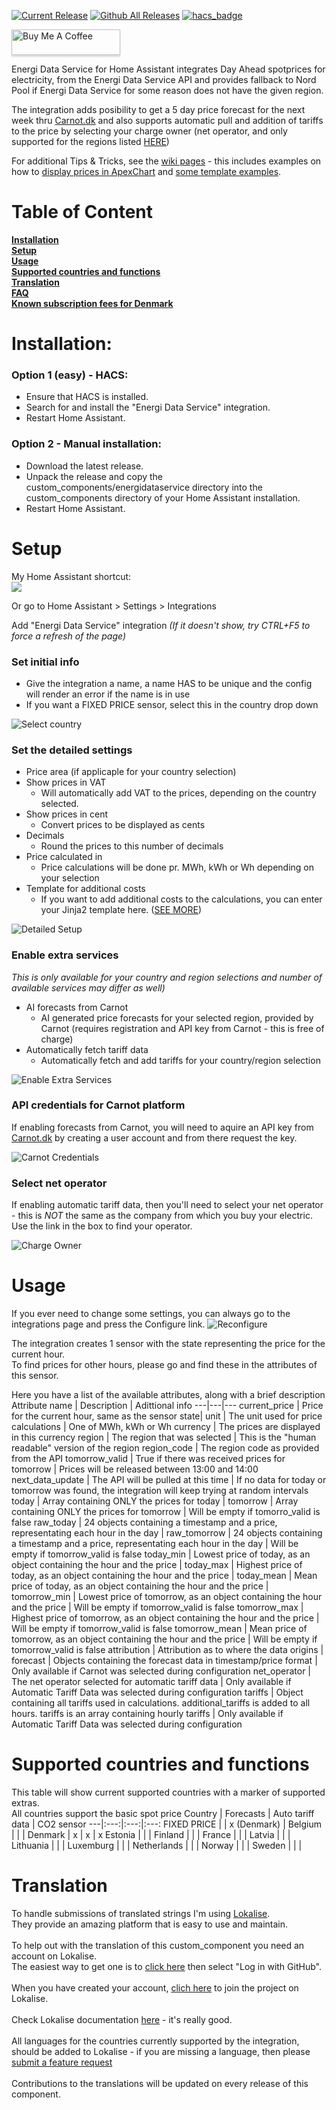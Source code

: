 [![Current Release](https://img.shields.io/github/release/mtrab/energidataservice/all.svg?style=plastic)](https://github.com/mtrab/energidataservice/releases) [![Github All Releases](https://img.shields.io/github/downloads/mtrab/energidataservice/total.svg?style=plastic)](https://github.com/mtrab/energidataservice/releases) [![hacs_badge](https://img.shields.io/badge/HACS-Default-41BDF5.svg?style=plastic)](https://github.com/hacs/integration)

<a href="https://www.buymeacoffee.com/mtrab" target="_blank"><img src="https://www.buymeacoffee.com/assets/img/custom_images/orange_img.png" alt="Buy Me A Coffee" style="height: 41px !important;width: 174px !important;box-shadow: 0px 3px 2px 0px rgba(190, 190, 190, 0.5) !important;-webkit-box-shadow: 0px 3px 2px 0px rgba(190, 190, 190, 0.5) !important;" ></a>

Energi Data Service for Home Assistant integrates Day Ahead spotprices for electricity, from the Energi Data Service API and provides fallback to Nord Pool if Energi Data Service for some reason does not have the given region.

The integration adds posibility to get a 5 day price forecast for the next week thru [Carnot.dk](https://carnot.dk) and also supports automatic pull and addition of tariffs to the price by selecting your charge owner (net operator, and only supported for the regions listed [HERE](#supported-countries-and-functions))

For additional Tips & Tricks, see the [wiki pages](https://github.com/MTrab/energidataservice/wiki) - this includes examples on how to [display prices in ApexChart](https://github.com/MTrab/energidataservice/wiki/Displaying-prices-in-Apexchart-card) and [some template examples](https://github.com/MTrab/energidataservice/wiki/How-to-add-costs-of-subscription-and-delivery%3F).

# Table of Content

**[Installation](#installation)**<br/>
**[Setup](#setup)**<br/>
**[Usage](#usage)**<br/>
**[Supported countries and functions](#supported-countries-and-functions)**<br/>
**[Translation](#translation)**<br/>
**[FAQ](https://github.com/MTrab/energidataservice/wiki/FAQ)**<br/>
**[Known subscription fees for Denmark](https://github.com/MTrab/energidataservice/wiki/How-to-add-costs-of-subscription-and-delivery%3F#additional-costs-template-when-using-tariff-data)**<br/>

# Installation:

### Option 1 (easy) - HACS:

- Ensure that HACS is installed.
- Search for and install the "Energi Data Service" integration.
- Restart Home Assistant.

### Option 2 - Manual installation:

- Download the latest release.
- Unpack the release and copy the custom_components/energidataservice directory into the custom_components directory of your Home Assistant installation.
- Restart Home Assistant.

# Setup

My Home Assistant shortcut:<br/>
[![](https://my.home-assistant.io/badges/config_flow_start.svg)](https://my.home-assistant.io/redirect/config_flow_start/?domain=energidataservice)

Or go to Home Assistant > Settings > Integrations

Add "Energi Data Service" integration *(If it doesn't show, try CTRL+F5 to force a refresh of the page)*

### __Set initial info__
* Give the integration a name, a name HAS to be unique and the config will render an error if the name is in use
* If you want a FIXED PRICE sensor, select this in the country drop down

<img src="assets/Select%20Country.png" alt="Select country">

### __Set the detailed settings__
* Price area (if applicaple for your country selection)
* Show prices in VAT
  * Will automatically add VAT to the prices, depending on the country selected.
* Show prices in cent
  * Convert prices to be displayed as cents
* Decimals
  * Round the prices to this number of decimals
* Price calculated in
  * Price calculations will be done pr. MWh, kWh or Wh depending on your selection
* Template for additional costs
  * If you want to add additional costs to the calculations, you can enter your Jinja2 template here. ([SEE MORE](https://github.com/MTrab/energidataservice/wiki/How-to-add-costs-of-subscription-and-delivery%3F))

<img src="assets/Detailed%20Setup.png" alt="Detailed Setup">

### __Enable extra services__
_This is only available for your country and region selections and number of available services may differ as well)_
* AI forecasts from Carnot
  * AI generated price forecasts for your selected region, provided by Carnot (requires registration and API key from Carnot - this is free of charge)
* Automatically fetch tariff data
  * Automatically fetch and add tariffs for your country/region selection

<img src="assets/Extra%20Services.png" alt="Enable Extra Services">

### __API credentials for Carnot platform__
If enabling forecasts from Carnot, you will need to aquire an API key from [Carnot.dk](https://carnot.dk) by creating a user account and from there request the key.

<img src="assets/Carnot%20Credentials.png" alt="Carnot Credentials">

### __Select net operator__
If enabling automatic tariff data, then you'll need to select your net operator - this is _NOT_ the same as the company from which you buy your electric.<br/>
Use the link in the box to find your operator.

<img src="assets/Select%20Charge%20Owner.png" alt="Charge Owner">

# Usage

If you ever need to change some settings, you can always go to the integrations page and press the Configure link.
<img src="assets/Reconfigure.png" alt="Reconfigure">

The integration creates 1 sensor with the state representing the price for the current hour.<br/>
To find prices for other hours, please go and find these in the attributes of this sensor.

Here you have a list of the available attributes, along with a brief description
Attribute name | Description | Adittional info
---|---|---
current_price | Price for the current hour, same as the sensor state|
unit | The unit used for price calculations | One of MWh, kWh or Wh
currency | The prices are displayed in this currency
region | The region that was selected | This is the "human readable" version of the region
region_code | The region code as provided from the API
tomorrow_valid | True if there was received prices for tomorrow | Prices will be released between 13:00 and 14:00
next_data_update | The API will be pulled at this time | If no data for today or tomorrow was found, the integration will keep trying at random intervals
today | Array containing ONLY the prices for today |
tomorrow | Array containing ONLY the prices for tomorrow | Will be empty if tomorro_valid is false
raw_today | 24 objects containing a timestamp and a price, representating each hour in the day |
raw_tomorrow | 24 objects containing a timestamp and a price, representating each hour in the day | Will be empty if tomorrow_valid is false
today_min | Lowest price of today, as an object containing the hour and the price |
today_max | Highest price of today, as an object containing the hour and the price |
today_mean | Mean price of today, as an object containing the hour and the price |
tomorrow_min | Lowest price of tomorrow, as an object containing the hour and the price | Will be empty if tomorrow_valid is false
tomorrow_max | Highest price of tomorrow, as an object containing the hour and the price | Will be empty if tomorrow_valid is false
tomorrow_mean | Mean price of tomorrow, as an object containing the hour and the price | Will be empty if tomorrow_valid is false
attribution | Attribution as to where the data origins |
forecast | Objects containing the forecast data in timestamp/price format | Only available if Carnot was selected during configuration
net_operator | The net operator selected for automatic tariff data | Only available if Automatic Tariff Data was selected during configuration
tariffs | Object containing all tariffs used in calculations. additional_tariffs is added to all hours. tariffs is an array containing hourly tariffs | Only available if Automatic Tariff Data was selected during configuration

# Supported countries and functions

This table will show current supported countries with a marker of supported extras.<br/>
All countries support the basic spot price
Country | Forecasts | Auto tariff data | CO2 sensor
---|:---:|:---:|:---:
FIXED PRICE | | x (Denmark) |
Belgium | | |
Denmark | x | x | x
Estonia | | |
Finland | | |
France | | |
Latvia | | |
Lithuania | | |
Luxemburg | | |
Netherlands | | |
Norway | | |
Sweden | | |

# Translation

To handle submissions of translated strings I'm using [Lokalise](https://lokalise.com/).<br/>
They provide an amazing platform that is easy to use and maintain.<br/>
<br/>
To help out with the translation of this custom_component you need an account on Lokalise.<br/>
The easiest way to get one is to [click here](https://lokalise.com/login/) then select "Log in with GitHub".<br/>
<br/>
When you have created your account, [clich here](https://app.lokalise.com/public/6177700562fcdf14ea2483.26249049/) to join the project on Lokalise.<br/>
<br/>
Check Lokalise documentation [here](https://docs.lokalise.com/en/) - it's really good.<br/>
<br/>
All languages for the countries currently supported by the integration, should be added to Lokalise - if you are missing a language, then please [submit a feature request](https://github.com/MTrab/energidataservice/issues/new?assignees=&labels=feature+request&template=feature_request.md&title=%5BFR%5D%3A+%3Ctitle%3E)<br/>
<br/>
Contributions to the translations will be updated on every release of this component.
